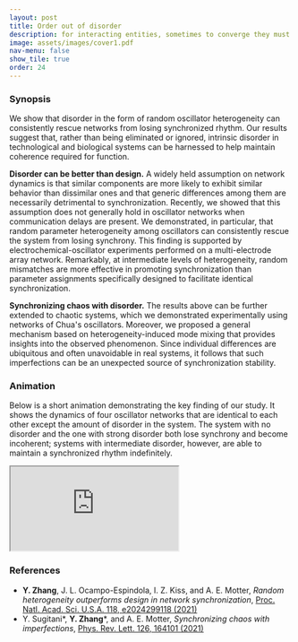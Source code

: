 ```yaml
---
layout: post
title: Order out of disorder
description: for interacting entities, sometimes to converge they must diverge
image: assets/images/cover1.pdf
nav-menu: false
show_tile: true
order: 24
---
```


### Synopsis
We show that disorder in the form of random oscillator heterogeneity can consistently rescue networks from losing synchronized rhythm. Our results suggest that, rather than being eliminated or ignored, intrinsic disorder in technological and biological systems can be harnessed to help maintain coherence required for function.

__Disorder can be better than design.__
A widely held assumption on network dynamics is that similar components are more likely to exhibit similar behavior than dissimilar ones and that generic differences among them are necessarily detrimental to synchronization. Recently, we showed that this assumption does not generally hold in oscillator networks when communication delays are present. We demonstrated, in particular, that random parameter heterogeneity among oscillators can consistently rescue the system from losing synchrony. This finding is supported by electrochemical-oscillator experiments performed on a multi-electrode array network. Remarkably, at intermediate levels of heterogeneity, random mismatches are more effective in promoting synchronization than parameter assignments specifically designed to facilitate identical synchronization.

__Synchronizing chaos with disorder.__
The results above can be further extended to chaotic systems, which we demonstrated experimentally using networks of Chua's oscillators. Moreover, we proposed a general mechanism based on heterogeneity-induced mode mixing that provides insights into the observed phenomenon. Since individual differences are ubiquitous and often unavoidable in real systems, it follows that such imperfections can be an unexpected source of synchronization stability.

### Animation
Below is a short animation demonstrating the key finding of our study. It shows the dynamics of four oscillator networks that are identical to each other except the amount of disorder in the system. The system with no disorder and the one with strong disorder both lose synchrony and become incoherent; systems with intermediate disorder, however, are able to maintain a synchronized rhythm indefinitely.

<div class="resp-container">
  <iframe class="resp-iframe" src="https://www.youtube.com/embed/u6i2XwrGVqk" allow="accelerometer; autoplay; encrypted-media; gyroscope; picture-in-picture" allowfullscreen></iframe>
</div>

### References
* __Y. Zhang__, J. L. Ocampo-Espindola, I. Z. Kiss, and A. E. Motter, *Random heterogeneity outperforms design in network synchronization*, [Proc. Natl. Acad. Sci. U.S.A. 118, e2024299118 (2021)](https://doi.org/10.1073/pnas.2024299118)
* Y. Sugitani\*, __Y. Zhang__\*, and A. E. Motter, *Synchronizing chaos with imperfections*, [Phys. Rev. Lett. 126, 164101 (2021)](https://doi.org/10.1103/PhysRevLett.126.164101)
